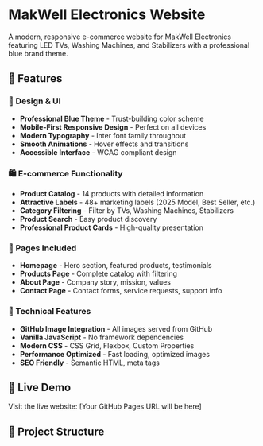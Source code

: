 # MakWell Electronics Website

A modern, responsive e-commerce website for MakWell Electronics featuring LED TVs, Washing Machines, and Stabilizers with a professional blue brand theme.

## 🌟 Features

### 🎨 Design & UI
- **Professional Blue Theme** - Trust-building color scheme
- **Mobile-First Responsive Design** - Perfect on all devices
- **Modern Typography** - Inter font family throughout
- **Smooth Animations** - Hover effects and transitions
- **Accessible Interface** - WCAG compliant design

### 🛍️ E-commerce Functionality
- **Product Catalog** - 14 products with detailed information
- **Attractive Labels** - 48+ marketing labels (2025 Model, Best Seller, etc.)
- **Category Filtering** - Filter by TVs, Washing Machines, Stabilizers
- **Product Search** - Easy product discovery
- **Professional Product Cards** - High-quality presentation

### 📱 Pages Included
- **Homepage** - Hero section, featured products, testimonials
- **Products Page** - Complete catalog with filtering
- **About Page** - Company story, mission, values
- **Contact Page** - Contact forms, service requests, support info

### 🔧 Technical Features
- **GitHub Image Integration** - All images served from GitHub
- **Vanilla JavaScript** - No framework dependencies
- **Modern CSS** - CSS Grid, Flexbox, Custom Properties
- **Performance Optimized** - Fast loading, optimized images
- **SEO Friendly** - Semantic HTML, meta tags

## 🚀 Live Demo

Visit the live website: [Your GitHub Pages URL will be here]

## 📁 Project Structure


